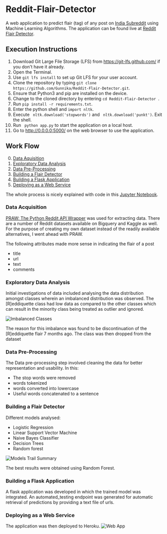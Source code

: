 # Reddit-Flair-Detector

A web application to predict flair (tag) of any post on [India Subreddit](https://www.reddit.com/r/india) using Machine Learning Algorithms.
The application can be found live at [Reddit Flair Detector](https://redditflair-detector.herokuapp.com).
   
## Execution Instructions
1. Download Git Large File Storage (LFS) from https://git-lfs.github.com/ if you don't have it already.
2. Open the Terminal.
3. Use ``` git lfs install ``` to set up Git LFS for your user account.
4. Clone the repository by typing ``` git clone https://github.com/Gunnika/Reddit-Flair-Detector.git ```.
5. Ensure that Python3 and pip are installed on the device.
6. Change to the cloned directory by entering ```cd Reddit-Flair-Detector ```.
7. Run ```pip install -r requirements.txt```.
8. Enter the python shell and ``` import nltk ```.
9. Execute ``` nltk.download('stopwords')``` and ``` nltk.download('punkt')```. Exit the shell.
10. Run ``` python app.py``` to start the application on a local host.
11. Go to http://0.0.0.0:5000/ on the web browser to use the application.

## Work Flow
0. [Data Aquisition](#data-acquisition)
0. [Exploratory Data Analysis](#exploratory-data-analysis)
0. [Data Pre-Processing](#data-pre-processing)
0. [Building a Flair Detector](#building-a-flair-detector)
0. [Building a Flask Application](#building-a-flask-application)
0. [Deploying as a Web Service](#deploying-as-a-web-service)

The whole process is nicely explained with code in this [Jupyter Notebook](https://github.com/Gunnika/Reddit-Flair-Detector/blob/master/Jupyter%20Notebooks/Reddit%20Flair%20Detector.ipynb).

### Data Acquisition
[PRAW: The Python Reddit API Wrapper](https://praw.readthedocs.io/en/latest/) was used for extracting data. There are a number of Reddit datasets available on Bigquery and Kaggle as well. 
For the purpose of creating my own dataset instead of the readily available alternatives, I went ahead with PRAW.

The following attributes made more sense in indicating the flair of a post
- title
- url
- text
- comments


### Exploratory Data Analysis
Initial investigations of data included analysing the data distribution amongst classes wherein an imbalanced distribution was observed. The [R]eddiquette class had low data as compared to the other classes which can result in the minority class being treated as outlier and ignored.

![Imbalanced Classes](https://github.com/Gunnika/Reddit-Flair-Detector/blob/master/Images/imbalanced.png)

The reason for this imbalance was found to be discontinuation of the [R]eddiquette flair 7 months ago.
The class was then dropped from the dataset


### Data Pre-Processing
The Data pre-processing step involved cleaning the data for better representation and usability. In this:
- The stop words were removed
- words tokenized 
- words converted into lowercase
- Useful words concatenated to a sentence

### Building a Flair Detector
Different models analysed:
- Logistic Regression
- Linear Support Vector Machine
- Naive Bayes Classifier
- Decision Trees
- Random forest

![Models Trail Summary](https://github.com/Gunnika/Reddit-Flair-Detector/blob/master/Images/train.png)


The best results were obtained using Random Forest.

### Building a Flask Application
A flask application was developed in which the trained model was integrated. An automated_testing endpoint was generated for automatic retrieval of predictions by providing a text file of urls.

### Deploying as a Web Service
The application was then deployed to Heroku. 
![Web App](https://github.com/Gunnika/Reddit-Flair-Detector/blob/master/Images/webapp.png)
